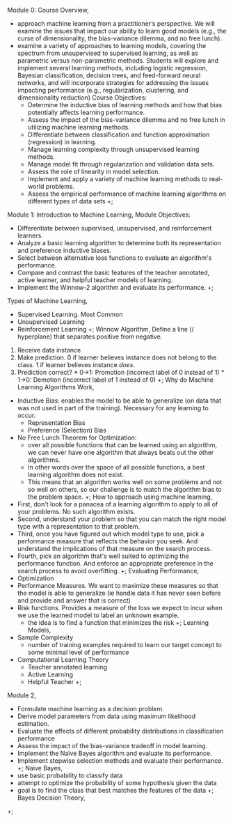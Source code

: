 Module 0: Course Overview,
  - approach machine learning from a practitioner’s perspective. We will examine the issues that impact our ability to learn good models (e.g., the curse of dimensionality, the bias-variance dilemma, and no free lunch).
  - examine a variety of approaches to learning models, covering the spectrum from unsupervised to supervised learning, as well as parametric versus non-parametric methods. Students will explore and implement several learning methods, including logistic regression, Bayesian classification, decision trees, and feed-forward neural networks, and will incorporate strategies for addressing the issues impacting performance (e.g., regularization, clustering, and dimensionality reduction)
  Course Objectives:
    - Determine the inductive bias of learning methods and how that bias potentially affects learning performance.
    - Assess the impact of the bias-variance dilemma and no free lunch in utilizing machine learning methods.
    - Differentiate between classification and function approximation (regression) in learning.
    - Manage learning complexity through unsupervised learning methods.
    - Manage model fit through regularization and validation data sets.
    - Assess the role of linearity in model selection.
    - Implement and apply a variety of machine learning methods to real-world problems.
    - Assess the empirical performance of machine learning algorithms on different types of data sets
  +;

Module 1: Introduction to Machine Learning,
  Module Objectives:
  - Differentiate between supervised, unsupervised, and reinforcement learners.
  - Analyze a basic learning algorithm to determine both its representation and preference inductive biases.
  - Select between alternative loss functions to evaluate an algorithm's performance.
  - Compare and contrast the basic features of the teacher annotated, active learner, and helpful teacher models of learning.
  - Implement the Winnow-2 algorithm and evaluate its performance.
  +;

Types of Machine Learning,
  - Supervised Learning. Most Common
  - Unsupervised Learning
  - Reinforcement Learning
  +;
Winnow Algorithm,
  Define a line (/ hyperplane) that separates positive from negative.
  1. Receive data instance
  2. Make prediction. 0 if learner believes instance does not belong to the class. 1 if learner believes instance _does_.
  3. Prediction correct?
    * 0->1: Promotion (incorrect label of 0 instead of 1)
    * 1->0: Demotion (incorrect label of 1 instead of 0)
  +;
Why do Machine Learning Algorithms Work,
  - Inductive Bias: enables the model to be able to generalize (on data that was not used in part of the training). Necessary for any learning to occur.
    - Representation Bias
    - Preference (Selection) Bias
  - No Free Lunch Theorem for Optimization:
    - over all possible functions that can be learned using an algorithm, we can never have one algorithm that always beats out the other algorithms.
    - In other words over the space of all possible functions, a best learning algorithm does not exist.
    - This means that an algorithm works well on some problems and not so well on others, so our challenge is to match the algorithm bias to the problem space.
  +;
How to approach using machine learning,
  - First, don't look for a panacea of a learning algorithm to apply to all of your problems. No such algorithm exists.
  - Second, understand your problem so that you can match the right model type with a representation to that problem.
  - Third, once you have figured out which model type to use, pick a performance measure that reflects the behavior you seek. And understand the implications of that measure on the search process.
  - Fourth, pick an algorithm that's well suited to optimizing the performance function. And enforce an appropriate preference in the search process to avoid overfitting.
  +;
Evaluating Performance,
  - Optimization
  - Performance Measures. We want to maximize these measures so that the model is able to generalize (ie handle data it has never seen before and provide and answer that is correct)
  - Risk functions. Provides a measure of the loss we expect to incur when we use the learned model to label an unknown example.
    - the idea is to find a function that minimizes the risk
  +;
Learning Models,
  - Sample Complexity
    - number of training examples required to learn our target concept to some minimal level of performance
  - Computational Learning Theory
    - Teacher annotated learning
    - Active Learning
    - Helpful Teacher
  +;

Module 2,
  - Formulate machine learning as a decision problem.
  - Derive model parameters from data using maximum likelihood estimation.
  - Evaluate the effects of different probability distributions in classification performance
  - Assess the impact of the bias-variance tradeoff in model learning.
  - Implement the Naïve Bayes algorithm and evaluate its performance.
  - Implement stepwise selection methods and evaluate their performance.
  +;
Naive Bayes,
  - use basic probability to classify data
  - attempt to optimize the probability of some hypothesis given the data
  - goal is to find the class that best matches the features of the data
  +;
Bayes Decision Theory,
  
  +;
